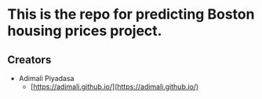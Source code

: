 # This is the repo for predicting Boston housing prices project.


## Creators

* Adimali Piyadasa
    - [https://adimali.github.io/](https://adimali.github.io/)
